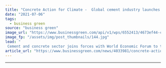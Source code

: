 ```yaml
---
title: "Concrete Action for Climate -  Global cement industry launches decarbonisation coalition"
date: "2021-07-06"
tags: 
  - business green
source: "business green"
image_url: "https://www.businessgreen.com/api/v1/wps/6552413/4673ef44-c86d-45b1-8fb1-dee8ee77206c/6/concrete-185x114.jpg"
image_fp: "/assets/img/post_thumbnails/144.jpg"
lead: "
 Cement and concrete sector joins forces with World Economic Forum to try and accelerate efforts to deliver net zero emissions ..."
article_url: "https://www.businessgreen.com/news/4033981/concrete-action-climate-global-cement-industry-launches-decarbonisation-coalition"
---
```


---
